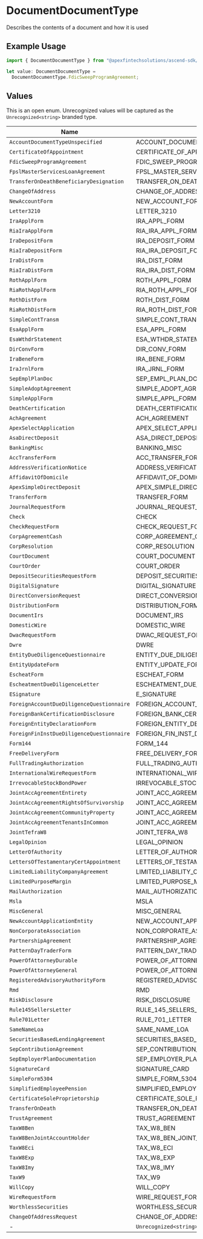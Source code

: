 # DocumentDocumentType

Describes the contents of a document and how it is used

## Example Usage

```typescript
import { DocumentDocumentType } from "@apexfintechsolutions/ascend-sdk/models/components";

let value: DocumentDocumentType =
  DocumentDocumentType.FdicSweepProgramAgreement;
```

## Values

This is an open enum. Unrecognized values will be captured as the `Unrecognized<string>` branded type.

| Name                                         | Value                                        |
| -------------------------------------------- | -------------------------------------------- |
| `AccountDocumentTypeUnspecified`             | ACCOUNT_DOCUMENT_TYPE_UNSPECIFIED            |
| `CertificateOfAppointment`                   | CERTIFICATE_OF_APPOINTMENT                   |
| `FdicSweepProgramAgreement`                  | FDIC_SWEEP_PROGRAM_AGREEMENT                 |
| `FpslMasterServicesLoanAgreement`            | FPSL_MASTER_SERVICES_LOAN_AGREEMENT          |
| `TransferOnDeathBeneficiaryDesignation`      | TRANSFER_ON_DEATH_BENEFICIARY_DESIGNATION    |
| `ChangeOfAddress`                            | CHANGE_OF_ADDRESS                            |
| `NewAccountForm`                             | NEW_ACCOUNT_FORM                             |
| `Letter3210`                                 | LETTER_3210                                  |
| `IraApplForm`                                | IRA_APPL_FORM                                |
| `RiaIraApplForm`                             | RIA_IRA_APPL_FORM                            |
| `IraDepositForm`                             | IRA_DEPOSIT_FORM                             |
| `RiaIraDepositForm`                          | RIA_IRA_DEPOSIT_FORM                         |
| `IraDistForm`                                | IRA_DIST_FORM                                |
| `RiaIraDistForm`                             | RIA_IRA_DIST_FORM                            |
| `RothApplForm`                               | ROTH_APPL_FORM                               |
| `RiaRothApplForm`                            | RIA_ROTH_APPL_FORM                           |
| `RothDistForm`                               | ROTH_DIST_FORM                               |
| `RiaRothDistForm`                            | RIA_ROTH_DIST_FORM                           |
| `SimpleContTransm`                           | SIMPLE_CONT_TRANSM                           |
| `EsaApplForm`                                | ESA_APPL_FORM                                |
| `EsaWthdrStatement`                          | ESA_WTHDR_STATEMENT                          |
| `DirConvForm`                                | DIR_CONV_FORM                                |
| `IraBeneForm`                                | IRA_BENE_FORM                                |
| `IraJrnlForm`                                | IRA_JRNL_FORM                                |
| `SepEmplPlanDoc`                             | SEP_EMPL_PLAN_DOC                            |
| `SimpleAdoptAgreement`                       | SIMPLE_ADOPT_AGREEMENT                       |
| `SimpleApplForm`                             | SIMPLE_APPL_FORM                             |
| `DeathCertification`                         | DEATH_CERTIFICATION                          |
| `AchAgreement`                               | ACH_AGREEMENT                                |
| `ApexSelectApplication`                      | APEX_SELECT_APPLICATION                      |
| `AsaDirectDeposit`                           | ASA_DIRECT_DEPOSIT                           |
| `BankingMisc`                                | BANKING_MISC                                 |
| `AccTransferForm`                            | ACC_TRANSFER_FORM                            |
| `AddressVerificationNotice`                  | ADDRESS_VERIFICATION_NOTICE                  |
| `AffidavitOfDomicile`                        | AFFIDAVIT_OF_DOMICILE                        |
| `ApexSimpleDirectDeposit`                    | APEX_SIMPLE_DIRECT_DEPOSIT                   |
| `TransferForm`                               | TRANSFER_FORM                                |
| `JournalRequestForm`                         | JOURNAL_REQUEST_FORM                         |
| `Check`                                      | CHECK                                        |
| `CheckRequestForm`                           | CHECK_REQUEST_FORM                           |
| `CorpAgreementCash`                          | CORP_AGREEMENT_CASH                          |
| `CorpResolution`                             | CORP_RESOLUTION                              |
| `CourtDocument`                              | COURT_DOCUMENT                               |
| `CourtOrder`                                 | COURT_ORDER                                  |
| `DepositSecuritiesRequestForm`               | DEPOSIT_SECURITIES_REQUEST_FORM              |
| `DigitalSignature`                           | DIGITAL_SIGNATURE                            |
| `DirectConversionRequest`                    | DIRECT_CONVERSION_REQUEST                    |
| `DistributionForm`                           | DISTRIBUTION_FORM                            |
| `DocumentIrs`                                | DOCUMENT_IRS                                 |
| `DomesticWire`                               | DOMESTIC_WIRE                                |
| `DwacRequestForm`                            | DWAC_REQUEST_FORM                            |
| `Dwre`                                       | DWRE                                         |
| `EntityDueDiligenceQuestionnaire`            | ENTITY_DUE_DILIGENCE_QUESTIONNAIRE           |
| `EntityUpdateForm`                           | ENTITY_UPDATE_FORM                           |
| `EscheatForm`                                | ESCHEAT_FORM                                 |
| `EscheatmentDueDiligenceLetter`              | ESCHEATMENT_DUE_DILIGENCE_LETTER             |
| `ESignature`                                 | E_SIGNATURE                                  |
| `ForeignAccountDueDiligenceQuestionnaire`    | FOREIGN_ACCOUNT_DUE_DILIGENCE_QUESTIONNAIRE  |
| `ForeignBankCertificationDisclosure`         | FOREIGN_BANK_CERTIFICATION_DISCLOSURE        |
| `ForeignEntityDeclarationForm`               | FOREIGN_ENTITY_DECLARATION_FORM              |
| `ForeignFinInstDueDiligenceQuestionnaire`    | FOREIGN_FIN_INST_DUE_DILIGENCE_QUESTIONNAIRE |
| `Form144`                                    | FORM_144                                     |
| `FreeDeliveryForm`                           | FREE_DELIVERY_FORM                           |
| `FullTradingAuthorization`                   | FULL_TRADING_AUTHORIZATION                   |
| `InternationalWireRequestForm`               | INTERNATIONAL_WIRE_REQUEST_FORM              |
| `IrrevocableStockBondPower`                  | IRREVOCABLE_STOCK_BOND_POWER                 |
| `JointAccAgreementEntirety`                  | JOINT_ACC_AGREEMENT_ENTIRETY                 |
| `JointAccAgreementRightsOfSurvivorship`      | JOINT_ACC_AGREEMENT_RIGHTS_OF_SURVIVORSHIP   |
| `JointAccAgreementCommunityProperty`         | JOINT_ACC_AGREEMENT_COMMUNITY_PROPERTY       |
| `JointAccAgreementTenantsInCommon`           | JOINT_ACC_AGREEMENT_TENANTS_IN_COMMON        |
| `JointTefraW8`                               | JOINT_TEFRA_W8                               |
| `LegalOpinion`                               | LEGAL_OPINION                                |
| `LetterOfAuthority`                          | LETTER_OF_AUTHORITY                          |
| `LettersOfTestamentaryCertAppointment`       | LETTERS_OF_TESTAMENTARY_CERT_APPOINTMENT     |
| `LimitedLiabilityCompanyAgreement`           | LIMITED_LIABILITY_COMPANY_AGREEMENT          |
| `LimitedPurposeMargin`                       | LIMITED_PURPOSE_MARGIN                       |
| `MailAuthorization`                          | MAIL_AUTHORIZATION                           |
| `Msla`                                       | MSLA                                         |
| `MiscGeneral`                                | MISC_GENERAL                                 |
| `NewAccountApplicationEntity`                | NEW_ACCOUNT_APPLICATION_ENTITY               |
| `NonCorporateAssociation`                    | NON_CORPORATE_ASSOCIATION                    |
| `PartnershipAgreement`                       | PARTNERSHIP_AGREEMENT                        |
| `PatternDayTraderForm`                       | PATTERN_DAY_TRADER_FORM                      |
| `PowerOfAttorneyDurable`                     | POWER_OF_ATTORNEY_DURABLE                    |
| `PowerOfAttorneyGeneral`                     | POWER_OF_ATTORNEY_GENERAL                    |
| `RegisteredAdvisoryAuthorityForm`            | REGISTERED_ADVISORY_AUTHORITY_FORM           |
| `Rmd`                                        | RMD                                          |
| `RiskDisclosure`                             | RISK_DISCLOSURE                              |
| `Rule145SellersLetter`                       | RULE_145_SELLERS_LETTER                      |
| `Rule701Letter`                              | RULE_701_LETTER                              |
| `SameNameLoa`                                | SAME_NAME_LOA                                |
| `SecuritiesBasedLendingAgreement`            | SECURITIES_BASED_LENDING_AGREEMENT           |
| `SepContributionAgreement`                   | SEP_CONTRIBUTION_AGREEMENT                   |
| `SepEmployerPlanDocumentation`               | SEP_EMPLOYER_PLAN_DOCUMENTATION              |
| `SignatureCard`                              | SIGNATURE_CARD                               |
| `SimpleForm5304`                             | SIMPLE_FORM_5304                             |
| `SimplifiedEmployeePension`                  | SIMPLIFIED_EMPLOYEE_PENSION                  |
| `CertificateSoleProprietorship`              | CERTIFICATE_SOLE_PROPRIETORSHIP              |
| `TransferOnDeath`                            | TRANSFER_ON_DEATH                            |
| `TrustAgreement`                             | TRUST_AGREEMENT                              |
| `TaxW8Ben`                                   | TAX_W8_BEN                                   |
| `TaxW8BenJointAccountHolder`                 | TAX_W8_BEN_JOINT_ACCOUNT_HOLDER              |
| `TaxW8Eci`                                   | TAX_W8_ECI                                   |
| `TaxW8Exp`                                   | TAX_W8_EXP                                   |
| `TaxW8Imy`                                   | TAX_W8_IMY                                   |
| `TaxW9`                                      | TAX_W9                                       |
| `WillCopy`                                   | WILL_COPY                                    |
| `WireRequestForm`                            | WIRE_REQUEST_FORM                            |
| `WorthlessSecurities`                        | WORTHLESS_SECURITIES                         |
| `ChangeOfAddressRequest`                     | CHANGE_OF_ADDRESS_REQUEST                    |
| -                                            | `Unrecognized<string>`                       |